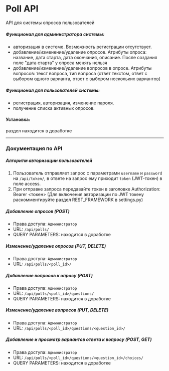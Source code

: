 # Poll API
API для системы опросов пользователей

##### Функционал для администратора системы:
- авторизация в системе. Возможность регистрации отсутствует.
- добавление/изменение/удаление опросов. Атрибуты опроса: название, дата старта, дата окончания, описание. После создания поле "дата старта" у опроса менять нельзя
- добавление/изменение/удаление вопросов в опросе. Атрибуты вопросов: текст вопроса, тип вопроса (ответ текстом, ответ с выбором одного варианта, ответ с выбором нескольких вариантов)

##### Функционал для пользователей системы:
- регистрация, авторизация, изменение пароля.
- получение списка активных опросов.

#### Установка:
раздел находится в доработке
___

    
### Документация по API
   
##### Алгоритм авторизации пользователей
1. Пользователь отправляет запрос с параметрами `username` и `password` на `/api/token/`, в ответе на запрос ему приходит `token` (JWT-токен) в поле access.
2. При отправке запроса передавайте токен в заголовке Authorization: Bearer <токен>
(Для включения авторизации по JWT токену раскомментируйте раздел REST_FRAMEWORK в settings.py)

##### Добавление опросов (POST)
- Права доступа: `Администратор`
- URL: `/api/polls/`
- QUERY PARAMETERS: находится в доработке

##### Изменение/удаление опросов (PUT, DELETE)
- Права доступа: `Администратор`
- URL: `/api/polls/<poll_id>/`

##### Добавление вопросов к опросу (POST)
- Права доступа: `Администратор`
- URL: `/api/polls/<poll_id>/questions/`
- QUERY PARAMETERS: находится в доработке

##### Изменение/удаление вопросов (PUT, DELETE)
- Права доступа: `Администратор`
- URL: `/api/polls/<poll_id>/questions/<question_id>/`

##### Добавление и просмотр вариантов ответа к вопросу (POST, GET)
- Права доступа: `Администратор`
- URL: `/api/polls/<poll_id>/questions/<question_id>/choices/`
- QUERY PARAMETERS: находится в доработке
